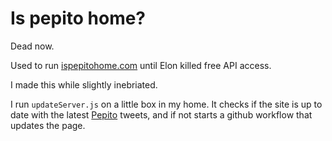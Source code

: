 # Is pepito home?

Dead now.

Used to run [ispepitohome.com](https://ispepitohome.com) until Elon killed free API access.

I made this while slightly inebriated.

I run `updateServer.js` on a little box in my home. It checks if the site is up to date with the latest [Pepito](https://twitter.com/PepitoTheCat) tweets, and if not starts a github workflow that updates the page.
